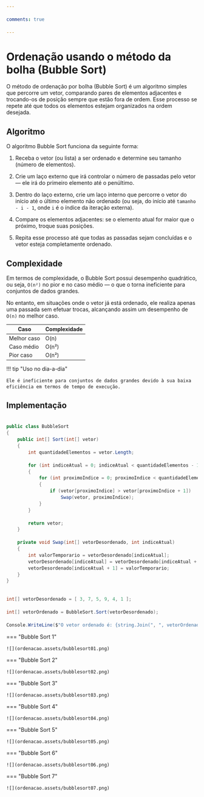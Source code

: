 ```yaml
---

comments: true

---
```


# **Ordenação usando o método da bolha (Bubble Sort)**

O método de ordenação por bolha (Bubble Sort) é um algoritmo simples que percorre um vetor, comparando pares de elementos adjacentes e trocando-os de posição sempre que estão fora de ordem. Esse processo se repete até que todos os elementos estejam organizados na ordem desejada.

## **Algoritmo**

O algoritmo Bubble Sort funciona da seguinte forma:

1. Receba o vetor (ou lista) a ser ordenado e determine seu tamanho (número de elementos).

2. Crie um laço externo que irá controlar o número de passadas pelo vetor — ele irá do primeiro elemento até o penúltimo.

3. Dentro do laço externo, crie um laço interno que percorre o vetor do início até o último elemento não ordenado (ou seja, do início até `tamanho - i - 1`, onde `i` é o índice da iteração externa).

4. Compare os elementos adjacentes: se o elemento atual for maior que o próximo, troque suas posições.

5. Repita esse processo até que todas as passadas sejam concluídas e o vetor esteja completamente ordenado.

## **Complexidade**

Em termos de complexidade, o Bubble Sort possui desempenho quadrático, ou seja, `O(n²)` no pior e no caso médio — o que o torna ineficiente para conjuntos de dados grandes.

No entanto, em situações onde o vetor já está ordenado, ele realiza apenas uma passada sem efetuar trocas, alcançando assim um desempenho de `O(n)` no melhor caso.

| Caso         | Complexidade |
|--------------|--------------|
| Melhor caso  | O(n)         |
| Caso médio   | O(n²)        |
| Pior caso    | O(n²)        |


!!! tip "Uso no dia-a-dia"

    Ele é ineficiente para conjuntos de dados grandes devido à sua baixa eficiência em termos de tempo de execução.

## **Implementação**

```csharp

public class BubbleSort
{
    public int[] Sort(int[] vetor)
    {
        int quantidadeElementos = vetor.Length;

        for (int indiceAtual = 0; indiceAtual < quantidadeElementos - 1; indiceAtual++)
        {
            for (int proximoIndice = 0; proximoIndice < quantidadeElementos - indiceAtual - 1; proximoIndice++)
            {
                if (vetor[proximoIndice] > vetor[proximoIndice + 1])
                    Swap(vetor, proximoIndice);
            }
        }

        return vetor;
    }    

    private void Swap(int[] vetorDesordenado, int indiceAtual)
    {
        int valorTemporario = vetorDesordenado[indiceAtual];
        vetorDesordenado[indiceAtual] = vetorDesordenado[indiceAtual + 1];
        vetorDesordenado[indiceAtual + 1] = valorTemporario;
    }
}

```

```csharp

int[] vetorDesordenado = [ 3, 7, 5, 9, 4, 1 ];

int[] vetorOrdenado = BubbleSort.Sort(vetorDesordenado);

Console.WriteLine($"O vetor ordenado é: {string.Join(", ", vetorOrdenado)}.");

```

=== "Bubble Sort 1"

    ![](ordenacao.assets/bubblesort01.png)

=== "Bubble Sort 2"

    ![](ordenacao.assets/bubblesort02.png)

=== "Bubble Sort 3"

    ![](ordenacao.assets/bubblesort03.png)

=== "Bubble Sort 4"

    ![](ordenacao.assets/bubblesort04.png)

=== "Bubble Sort 5"

    ![](ordenacao.assets/bubblesort05.png)

=== "Bubble Sort 6"

    ![](ordenacao.assets/bubblesort06.png)

=== "Bubble Sort 7"

    ![](ordenacao.assets/bubblesort07.png)